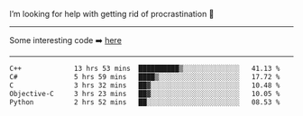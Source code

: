 I’m looking for help with getting rid of procrastination 🤔

-----

Some interesting code :arrow_right: [here](https://github.com/zhen8838/playground)

-----

<!--START_SECTION:waka-->

```txt
C++             13 hrs 53 mins  ██████████▒░░░░░░░░░░░░░░   41.13 %
C#              5 hrs 59 mins   ████▒░░░░░░░░░░░░░░░░░░░░   17.72 %
C               3 hrs 32 mins   ██▓░░░░░░░░░░░░░░░░░░░░░░   10.48 %
Objective-C     3 hrs 23 mins   ██▓░░░░░░░░░░░░░░░░░░░░░░   10.05 %
Python          2 hrs 52 mins   ██░░░░░░░░░░░░░░░░░░░░░░░   08.53 %
```

<!--END_SECTION:waka-->

<!--
**zhen8838/zhen8838** is a ✨ _special_ ✨ repository because its `README.md` (this file) appears on your GitHub profile.

Here are some ideas to get you started:

- 🔭 I’m currently working on ...
- 🌱 I’m currently learning ...
- 👯 I’m looking to collaborate on ...
 ...
- 💬 Ask me about ...
- 📫 How to reach me: ...
- 😄 Pronouns: ...
- ⚡ Fun fact: ...
-->
